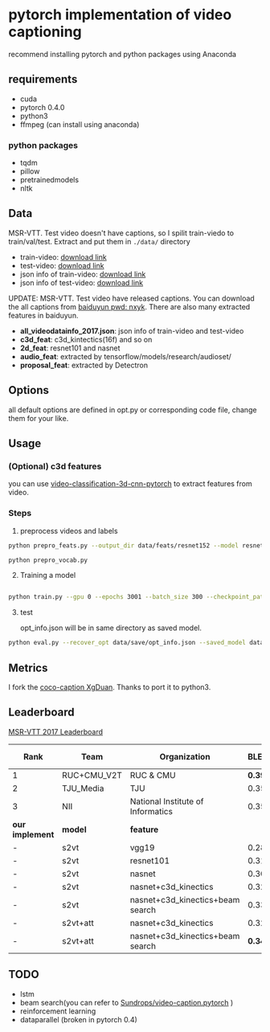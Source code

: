 # pytorch implementation of video captioning

recommend installing pytorch and python packages using Anaconda

## requirements

- cuda
- pytorch 0.4.0
- python3
- ffmpeg (can install using anaconda)

### python packages

- tqdm
- pillow
- pretrainedmodels
- nltk

## Data

MSR-VTT. Test video doesn't have captions, so I spilit train-viedo to train/val/test. Extract and put them in `./data/` directory

- train-video: [download link](https://drive.google.com/file/d/1Qi6Gn_l93SzrvmKQQu-drI90L-x8B0ly/view?usp=sharing)
- test-video: [download link](https://drive.google.com/file/d/10fPbEhD-ENVQihrRvKFvxcMzkDlhvf4Q/view?usp=sharing)
- json info of train-video: [download link](https://drive.google.com/file/d/1LcTtsAvfnHhUfHMiI4YkDgN7lF1-_-m7/view?usp=sharing)
- json info of test-video: [download link](https://drive.google.com/file/d/1Kgra0uMKDQssclNZXRLfbj9UQgBv-1YE/view?usp=sharing)

UPDATE: MSR-VTT. Test video have released captions. You can download the all captions from  [baiduyun pwd: nxyk](https://pan.baidu.com/s/1RDNygrWtz_PtVH8nh4vG3w). There are also many extracted features in baiduyun.
- **all_videodatainfo_2017.json**: json info of train-video and test-video
- **c3d_feat**: c3d_kintectics(16f) and so on
- **2d_feat**: resnet101 and nasnet
- **audio_feat**: extracted by tensorflow/models/research/audioset/
- **proposal_feat**: extracted by Detectron

## Options

all default options are defined in opt.py or corresponding code file, change them for your like.

## Usage

### (Optional) c3d features
you can use [video-classification-3d-cnn-pytorch](https://github.com/kenshohara/video-classification-3d-cnn-pytorch) to extract features from video. 

### Steps

1. preprocess videos and labels

```bash
python prepro_feats.py --output_dir data/feats/resnet152 --model resnet152 --n_frame_steps 40  --gpu 4,5

python prepro_vocab.py
```

2. Training a model

```bash

python train.py --gpu 0 --epochs 3001 --batch_size 300 --checkpoint_path data/save --feats_dir data/feats/resnet152 --model S2VTAttModel  --with_c3d 1 --c3d_feats_dir data/feats/c3d_feats --dim_vid 4096
```

3. test

    opt_info.json will be in same directory as saved model.

```bash
python eval.py --recover_opt data/save/opt_info.json --saved_model data/save/model_1000.pth --batch_size 100 --gpu 1
```

## Metrics

I fork the [coco-caption XgDuan](https://github.com/XgDuan/coco-caption/tree/python3). Thanks to port it to python3.
## Leaderboard ##
[MSR-VTT 2017 Leaderboard](http://ms-multimedia-challenge.com/2017/leaderboard)

|Rank|Team|Organization|BLEU@4|Meteor|CIDEr-D |ROUGE-L|
|-|-|-|-|-|-|-|
|1|RUC+CMU_V2T|RUC & CMU|**0.390**|**0.255**|**0.315**|**0.542**|
|2|TJU_Media|TJU|0.359|0.226|0.249|0.515|
|3|NII|National Institute of Informatics|0.359|0.234|0.231|0.514|
|**our implement**|**model**|**feature**|
|-|s2vt|vgg19|0.2864|0.2055|0.1748|0.4774|
|-|s2vt|resnet101|0.3118|0.2130|0.2002|0.4926|
|-|s2vt|nasnet|0.3003|0.2176|0.2213|0.4931|
|-|s2vt|nasnet+c3d_kinectics|0.3237|0.2227|0.2299|0.5041|
|-|s2vt|nasnet+c3d_kinectics+beam search|0.3349|0.2244|0.2340|0.5034|
|-|s2vt+att|nasnet+c3d_kinectics|0.3226|0.2235|0.2399|0.5011|
|-|s2vt+att|nasnet+c3d_kinectics+beam search|**0.3419**|**0.2278**|**0.2503**|**0.5063**|
## TODO
- lstm
- beam search(you can refer to [Sundrops/video-caption.pytorch](https://github.com/Sundrops/video-caption.pytorch) )
- reinforcement learning
- dataparallel (broken in pytorch 0.4)

